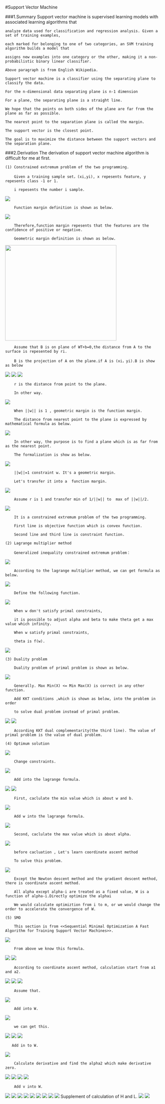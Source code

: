#Support Vector Machine

###1.Summary
    Support vector machine is supervised learning models with associated learning algorithms that 
    
    analyze data used for classification and regression analysis. Given a set of training examples, 
    
    each marked for belonging to one of two categories, an SVM training algorithm builds a model that 
    
    assigns new examples into one category or the other, making it a non-probabilistic binary linear classifier. 
    
    Above paragraph is from English Wikipedia.
    
    Support vector machine is a classifier using the separating plane to classify the data.
    
    For the n-dimensional data separating plane is n-1 dimension

    For a plane, the separating plane is a straight line.
    
    We hope that the points on both sides of the plane are far from the plane as far as possible.
    
    The nearest point to the separation plane is called the margin.
    
    The support vector is the closest point.
    
    The goal is to maximize the distance between the support vectors and the separation plane.
    
###2.Derivation
    The derivation of support vector machine algorithm is difficult for me at first.
    
    (1) Constrained extremum problem of the two programming.
    
        Given a training sample set，(xi,yi), x repesents feature, y repesents class -1 or 1. 
        
        i repesents the number i sample.
        
<img src="http://chart.googleapis.com/chart?cht=tx&chl=z%3Dw%5E%7BT%7Dx%5E%7B(i)%7D%2Bb%3Cbr%3E%0A%3Cbr%3E%0Ag%3D1%2Cz%5Cge%200%3Cbr%3E%0A%3Cbr%3E%0Ag%3D-1%2Cz%3C0" style="border:none;" />
        
        Function margin definition is shown as below.
        
<img src="http://chart.googleapis.com/chart?cht=tx&chl=%20%5Chat%7B%5Cgamma%7D%5E%7B(i)%7D%3Dy%5E%7B(i)%7D(w%5E%7BT%7Dx%5E%7B(i)%7D%2Bb)" style="border:none;" />
        
        Therefore,function margin repesents that the features are the confidence of positive or negative.
        
        Geometric margin definition is shown as below.
        
<img src="http://images.cnblogs.com/cnblogs_com/jerrylead/201103/201103131131571364.png" height="309" width="360"/>

        Assume that B is on plane of WT+b=0,the distance from A to the surface is repesented by ri.
        
        B is the projection of A on the plane.if A is (xi，yi).B is show as below

<img src="http://chart.googleapis.com/chart?cht=tx&chl=x%3Dx%5E%7B(i)%7D-%5Cgamma%20%5E%7B(i)%7D%5Cfrac%7Bw%7D%7B%7C%7Cw%7C%7C%7D" style="border:none;" />

<img src="http://chart.googleapis.com/chart?cht=tx&chl=w%5E%7BT%7D(x%5E%7B(i)%7D-%5Cgamma%20%5E%7B(i)%7D%5Cfrac%7Bw%7D%7B%7C%7Cw%7C%7C%7D)%2Bb%3D0" style="border:none;" />

<img src="http://chart.googleapis.com/chart?cht=tx&chl=%5Cgamma%20%5E%7B(i)%7D%20%3D%20%5Cfrac%7Bw%5E%7BT%7Dx%5E%7B(i)%7D%2Bb%7D%7B%7C%7Cw%7C%7C%7D%3D(%5Cfrac%7Bw%7D%7B%7C%7Cw%7C%7C%7D)%5E%7BT%7Dx%5E%7B(i)%7D%2B%5Cfrac%7Bb%7D%7B%7C%7Cw%7C%7C%7D" style="border:none;" />

        r is the distance from point to the plane.
        
        In other way.
        
<img src="http://chart.googleapis.com/chart?cht=tx&chl=%5Cgamma%20%5E%7B(i)%7D%20%3Dy%5E%7B(i)%7D((%5Cfrac%7Bw%7D%7B%7C%7Cw%7C%7C%7D)%5E%7BT%7Dx%5E%7B(i)%7D%2B%5Cfrac%7Bb%7D%7B%7C%7Cw%7C%7C%7D)" style="border:none;" />

        When ||w|| is 1 , geometric margin is the function margin.
        
        The distance from nearest point to the plane is expressed by mathematical formula as below.
        
<img src="http://chart.googleapis.com/chart?cht=tx&chl=%5Cgamma%20%3D%20min_%7Bi%3D1%2C...m%7D%5Cgamma%20%5E%7B(i)%7D" style="border:none;" />
        
        In other way, the purpose is to find a plane which is as far from as the nearest point.
        
        The formalization is show as below.
        
<img src="http://chart.googleapis.com/chart?cht=tx&chl=max_%7B%5Cgamma%2Cw%2Cb%7D%5Cgamma%20%3Cbr%3E%0A%3Cbr%3E%0As.t.%20y%5E%7B(i)%7D(w%5E%7BT%7Dx%5E%7B(i)%2Bb%7D)%5Cge%20%5Cgamma%2Ci%3D1%2C...%2Cm%20%3Cbr%3E%0A%3Cbr%3E%0A%7C%7Cw%7C%7C%3D1%0A" style="border:none;" />
        
        ||w||=1 constraint w. It's a geometric margin.
        
        Let's transfer it into a  function margin.

<img src="http://chart.googleapis.com/chart?cht=tx&chl=max_%7B%5Cgamma%2Cw%2Cb%7D%20%5Cfrac%7B%5Cgamma%20%7D%7B%7C%7Cw%7C%7C%7D%3Cbr%3E%0A%3Cbr%3E%0As.t.%20y%5E%7B(i)%7D(w%5E%7BT%7Dx%5E%7B(i)%2Bb%7D)%5Cge%20%5Cgamma%2Ci%3D1%2C...%2Cm%20%3Cbr%3E%0A%3Cbr%3E%0A%0A" style="border:none;" />

        Assume r is 1 and transfer min of 1/||w|| to  max of ||w||/2.
        
<img src="http://chart.googleapis.com/chart?cht=tx&chl=min_%7B%5Cgamma%2Cw%2Cb%7D%20%5Cfrac%7B1%7D%7B2%7D%7C%7Cw%7C%7C%5E%7B2%7D%3Cbr%3E%0A%3Cbr%3E%0As.t.%20y%5E%7B(i)%7D(w%5E%7BT%7Dx%5E%7B(i)%2Bb%7D)%5Cge%201%2Ci%3D1%2C...%2Cm%20%3Cbr%3E%0A%3Cbr%3E%0A%0A" style="border:none;" />

        It is a constrained extremum problem of the two programming. 
        
        First line is objective function which is convex function.
        
        Second line and third line is constraint function.
        
    (2) Lagrange multiplier method
    
        Generalized inequality constrained extremum problem：
        
<img src="http://chart.googleapis.com/chart?cht=tx&chl=min_%7Bw%7D%20f(w)%3Cbr%3E%0A%3Cbr%3E%0A%20%20%20%20s.t.%20g_%7Bi%7D(w)%5Cle%200%2Ci%3D1%2C...%2Ck%20%3Cbr%3E%0A%3Cbr%3E%0A%20%20%20%20h_%7Bi%7D(w)%3D0%2C%20i%3D1%2C...l%0A%0A" style="border:none;" />

        According to the lagrange multiplier method, we can get formula as below.
        
<img src="http://chart.googleapis.com/chart?cht=tx&chl=L(w%2C%5Calpha%20%2C%20%5Cbeta%20)%3D%20f(w)%2B%5Csum_%7Bi%3D1%7D%5Ek%5Calpha_%7Bi%7Dg_%7Bi%7D(w)%2B%5Csum_%7Bi%3D1%7D%5El%5Cbeta_%7Bi%7Dh_%7Bi%7D(w)%0A" style="border:none;" />
        
        Define the following function.
        
<img src="http://chart.googleapis.com/chart?cht=tx&chl=%5Ctheta%20_%7Bp%7D%3Dmax_%7Bx%5Calpha.%5Cbeta%3A%20%5Calpha%5Cge%200%20%7D%20L(w%2C%5Calpha%2C%5Cbeta)" style="border:none;" />
        
        When w don't satisfy primal constraints,  
        
        it is possible to adjust alpha and beta to make theta get a max value which infinity. 
        
        When w satisfy primal constraints,
        
        theta is f(w).
        
<img src="http://chart.googleapis.com/chart?cht=tx&chl=Primal%20Problem%3Dmin_%7Bw%7Df(w)%3Dmin_%7Bw%7D%5Ctheta_%7Bp%7D(w)%3Dmin_%7Bw%7D%20max_%7B%5Calpha.%5Cbeta%3A%5Calpha%5Cge%200%7D%20L(w%2C%5Calpha%2C%5Cbeta)" style="border:none;" />

    (3) Duality problem
    
        Duality problem of primal problem is shown as below.
    
<img src="http://chart.googleapis.com/chart?cht=tx&chl=%5Ctheta%20_%7BD%7D(%5Calpha%2C%5Cbeta)%20%3D%20min_%7Bw%7D%20L(w%2C%5Calpha%2C%5Cbeta)%0A%3Cbr%3E%0A%3Cbr%3E%0Ad%5E%7B*%7D%3Dmax_%7B%5Calpha.%5Cbeta%3A%5Calpha%5Cge%200%7Dmin_%7Bw%7DL(w%2C%5Calpha%2C%5Cbeta)%3D%5Ctheta%20_%7BD%7D(%5Calpha%2C%5Cbeta)" style="border:none;" />
    
        Generally. Max Min(X) <= Min Max(X) is correct in any other function.
    
        Add KKT conditions ,which is shown as below, into the problem in order 
        
        to solve dual problem instead of primal problem.
    
<img src="http://chart.googleapis.com/chart?cht=tx&chl=%5Cfrac%7B%5Cpart%20L(w%5E%7B*%7D%2C%5Calpha%5E%7B*%7D%2C%5Cbeta%5E%7B*%7D)%7D%0A%7Bw_%7Bi%7D%7D%3D0%2Ci%3D1%2C...%2Cn%3Cbr%3E%0A%5Cfrac%7B%5Cpart%20L(w%5E%7B*%7D%2C%5Calpha%5E%7B*%7D%2C%5Cbeta%5E%7B*%7D)%7D%7B%5Cbeta_%7Bi%7D%7D%3D0%2Ci%3D1%2C...%2Cl%3Cbr%3E%0A%0A%0A" style="border:none;" />

<img src="http://chart.googleapis.com/chart?cht=tx&chl=%5Calpha%5E%7B*%7D_%7Bi%7Dg_%7Bi%7D(w%5E%7B*%7D)%3D0%2Ci%3D1%2C...k%3Cbr%3E%0Ag_%7Bi%7D(w%5E%7B*%7D)%5Cle%200%2Ci%3D1%2C...k%3Cbr%3E%0A%5Calpha%5E%7B*%7D%5Cge%200%2Ci%3D1%2C...k%3Cbr%3E%0A%0A%0A" style="border:none;" />

        According KKT dual complementarity(the third line). The value of primal problem is the value of dual problem.
        
    (4) Optimum solution
    
<img src="http://chart.googleapis.com/chart?cht=tx&chl=min_%7B%5Cgamma%2Cw%2Cb%7D%20%5Cfrac%7B1%7D%7B2%7D%7C%7Cw%7C%7C%5E%7B2%7D%3Cbr%3E%0A%3Cbr%3E%0As.t.%20y%5E%7B(i)%7D(w%5E%7BT%7Dx%5E%7B(i)%2Bb%7D)%5Cge%201%2Ci%3D1%2C...%2Cm%20%3Cbr%3E%0A%3Cbr%3E%0A%0A" style="border:none;" />

        Change constraints.
    
<img src="http://chart.googleapis.com/chart?cht=tx&chl=g_%7Bi%7D(w)%3D-y%5E%7B(i)%7D(w%5E%7BT%7Dx%5E%7B(i)%2Bb%7D)%2B1%5Cle%200%0A%0A" style="border:none;" />
    
        Add into the lagrange formula.
    
<img src="http://chart.googleapis.com/chart?cht=tx&chl=L(w%2C%5Calpha%2Cb)%3D%5Cfrac%7B%7C%7Cw%7C%7C%5E%7B2%7D%7D%7B2%7D-%5Csum_%7Bi%3D1%7D%5Em%20%5Calpha_%7Bi%7D%5By%5E%7B(i)%7D(w%5E%7BT%7Dx%5E%7B(i)%2Bb%7D)-1%5D%0A%0A" style="border:none;" />
        
<img src="http://chart.googleapis.com/chart?cht=tx&chl=d%5E%7B*%7D%3Dmax_%7B%5Calpha.%5Cbeta%3A%5Calpha%5Cge%200%7Dmin_%7Bw%7DL(w%2C%5Calpha%2C%5Cbeta)%0A" style="border:none;" />

        First, caclulate the min value which is about w and b.
<img src="http://chart.googleapis.com/chart?cht=tx&chl=%5Cfrac%7B%5Cpart%20L(w%2C%5Calpha%2Cb)%7D%7B%5Cpart%20w%7D%3Dw-%5Csum_%7Bi%3D1%7D%5Em%5Calpha_%7Bi%7Dy%5E%7B(i)%7Dx%5E%7B(i)%7D%3D0%0A%3Cbr%3E%0A%5Cfrac%7B%5Cpart%20L(w%2C%5Calpha%2Cb)%7D%7B%5Cpart%20b%7D%3D%5Csum_%7Bi%3D1%7D%5Emalpha_%7Bi%7Dy%5E%7B(i)%7D%3D0%0A" style="border:none;" />

        Add w into the lagrange formula.
        
<img src="http://chart.googleapis.com/chart?cht=tx&chl=L(w%2C%5Calpha%2Cb)%3D%5Csum_%7Bi%3D1%7D%5Em%20%5Calpha_%7Bi%7D-%5Cfrac%7B1%7D%7B2%7D%5Csum_%7Bi%2Cj%3D1%7D%5Em%20y%5E%7B(i)%7D%20y%5E%7B(j)%7D%20%5Calpha_%7Bi%7D%20%5Calpha_%7Bj%7D(x%5E%7B(i)%7D)%5E%7BT%7Dx%5E%7B(j)%7D%0A" style="border:none;" />

        Second, caclulate the max value which is about alpha.
        
<img src="http://chart.googleapis.com/chart?cht=tx&chl=max_%7B%5Calpha%7D%20W(%5Calpha)%3D%5Csum_%7Bi%3D1%7D%5Em%20%5Calpha_%7Bi%7D-%5Cfrac%7B1%7D%7B2%7D%5Csum_%7Bi%3D1%7D%5Em%20y%5E%7B(i)%7D%20y%5E%7B(j)%7D%5Calpha_%7Bi%7D%5Calpha_%7Bj%7D(x%5E%7B(i)%7D)%5E%7BT%7Dx%5E%7B(j)%7D%3Cbr%3E%0As.t.%5Calpha_%7Bi%7D%5Cge%200%2Ci%3D1%2C...%2Cm%3Cbr%3E%0A%5Csum_%7Bi%3D1%7D%5Em%20%5Calpha_%7Bi%7Dy%5E%7B(i)%7D%3D0%0A%0A%0A" style="border:none;" />
        
        before cacluation , Let's learn coordinate ascent method
        
        To solve this problem.
        
<img src="http://chart.googleapis.com/chart?cht=tx&chl=max_%7B%5Calpha%7DW(%5Calpha_%7B1%7D%2C%5Calpha_%7B2%7D%2C...%2C%5Calpha_%7Bm%7D)" style="border:none;" />
        
        Except the Newton descent method and the gradient descent method, there is coordinate ascent method.
        
        All alpha except alpha-i are treated as a fixed value, W is a function of alpha-i.Directly optimize the alphai
        
        We would calculate optimiztion from i to m, or we would change the order to accelerate the convergence of W.
        
    (5) SMO 
        
        This section is from <<Sequential Minimal Optimization A Fast Algorithm for Training Support Vector Machines>>.
        
<img src="http://chart.googleapis.com/chart?cht=tx&chl=W(%5Calpha)%3D%5Csum_%7Bi%3D1%7D%5Em%20%5Calpha_%7Bi%7D-%5Cfrac%7B1%7D%7B2%7D%5Csum_%7Bi%2Cj%3D1%7D%5Em%20y%5E(i)y%5E(j)%5Calpha_%7Bi%7D%5Calpha_%7Bj%7D%3Cx%5E%7B(i)%7D.x%5E%7B(j)%7D%3E" style="border:none;" />
            
        From above we know this formula.
            
<img src="http://chart.googleapis.com/chart?cht=tx&chl=%5Csum_%7Bi%3D1%7D%5Em%20%5Calpha_%7Bi%7Dy%5E%7B(i)%7D%3D0%0A%3D%3E%20%5Calpha_%7B1%7Dy%5E%7B(1)%7D%2B%5Calpha_%7B2%7Dy%5E%7B(2)%7D%3D-%5Csum_%7Bi%3D1%7D%5Em%20%5Calpha_%7Bi%7Dy%5E%7B(i)%7D" style="border:none;" />

<img src="http://chart.googleapis.com/chart?cht=tx&chl=w%3D%5Csum_%7Bi%3D1%7D%5Em%20%5Calpha_%7Bi%7Dy%5E%7B(i)%7Dx%5E%7B(i)%7D%0A%3D%3E%20z%3Dw%5E%7BT%7Dx%2Bb%3D%5Csum_%7Bi%3D1%7D%5Em%20%5Calpha_%7Bi%7Dy%5E%7B(i)%7D%3Cx%5E%7B(i)%7D.x%3E%2Bb" style="border:none;" />

        According to coordinate ascent method, calculation start from a1 and a2.
        
<img src="http://chart.googleapis.com/chart?cht=tx&chl=W%3D%5Calpha_%7B1%7D%2B%5Calpha_%7B2%7D%2BConstant1-%0A%5Cfrac%7B1%7D%7B2%7D(y%5E%7B(1)2%7D%5Calpha_%7B1%7D%5E%7B2%7D%3Cx%5E%7B(1)%7D.x%5E%7B(1)%7D%3E%2By%5E%7B(1)%7Dy%5E%7B(2)%7D%5Calpha_%7B1%7D%5Calpha_%7B2%7D%3Cx%5E%7B(1)%7D.x%5E%7B(2)%7D%3E%2B" style="border:none;" />
<img src="http://chart.googleapis.com/chart?cht=tx&chl=%5Calpha_%7B1%7Dy%5E%7B(1)%7D%5Csum_%7Bi%3D3%7D%5Em%20%5Calpha_%7Bi%7Dy%5E%7B(i)%7D%3Cx%5E%7B(i)%7D.x%5E%7B(1)%7D%3E%2By%5E%7B(2)%7Dy%5E%7B(1)%7D%5Calpha_%7B2%7D%5Calpha_%7B1%7D%3Cx%5E%7B(2)%7D.x%5E%7B(1)%7D%3E%2B%0A" style="border:none;" />
<img src="http://chart.googleapis.com/chart?cht=tx&chl=y%5E%7B(2)2%7D%5Calpha_%7B2%7D%5E%7B2%7D%3Cx%5E%7B(2)%7D.x%5E%7B(2)%7D%3E%2B%5Calpha_%7B2%7Dy%5E%7B(2)%7D%5Csum_%7Bi%3D3%7D%5Em%20%5Calpha_%7Bi%7Dy%5E%7B(i)%7D%3Cx%5E%7B(i)%7D.x%5E%7B(2)%7D%3E)%0A" style="border:none;" />

        Assume that.
        
<img src="http://chart.googleapis.com/chart?cht=tx&chl=k_%7Bij%7D%3D%3Cx%5E%7B(i)%7D.x%5E%7B(j)%7D%3E%3Cbr%3E%0A%3Cbr%3E%0Av_%7Bj%7D%3D%5Csum_%7Bi%3D3%7D%5Em%20%5Calpha_%7Bi%7Dy%5E%7B(i)%7Dk_%7Bji%7D%3Dz-b-y%5E%7B(1)%7D%5Calpha_%7B1%7D%5E%7B*%7Dk_%7B1i%7D-y%5E%7B(2)%7D%5Calpha_%7B2%7D%5E%7B*%7Dk_%7B2i%7D" style="border:none;" />
        
        Add into W.
<img src="http://chart.googleapis.com/chart?cht=tx&chl=W%3D%5Calpha_%7B1%7D%2B%5Calpha_%7B2%7D%2BConstant1-%5Cfrac%7B1%7D%7B2%7D%5Calpha_%7B1%7D%5E%7B2%7Dk_%7B11%7D-%5Calpha_%7B1%7D%5Calpha_%7B2%7Dk_%7B12%7Dy%5E%7B(1)%7Dy%5E%7B(2)%7D-%5Calpha_%7B1%7Dy%5E%7B(1)%7DV_%7B1%7D-%5Cfrac%7B1%7D%7B2%7D%5Calpha_%7B2%7D%5E%7B2%7Dk_%7B22%7D-%5Calpha_%7B2%7Dy%5E%7B(2)%7DV_%7B2%7D" style="border:none;" />

        we can get this.
        
<img src="http://chart.googleapis.com/chart?cht=tx&chl=%5Calpha_%7B1%7Dy%5E%7B(1)%7D%2B%5Calpha_%7B2%7Dy%5E%7B(2)%7D%3D-%5Csum_%7Bi%3D3%7D%5Em%20%5Calpha_%7Bi%7Dy%5E%7B(i)%7D%3Cbr%3E" style="border:none;" />

<img src="http://chart.googleapis.com/chart?cht=tx&chl=%3D%3E%5Calpha_%7B1%7D%2B%5Calpha_%7B2%7Dy%5E%7B(2)%7Dy%5E%7B(1)%7D%3D-y%5E%7B(1)%7D%5Csum_%7Bi%3D3%7D%5Em%20%5Calpha_%7Bi%7Dy%5E%7B(i)%7D%3Cbr%3E" style="border:none;" />

<img src="http://chart.googleapis.com/chart?cht=tx&chl=Set%3A%20S%3Dy%5E%7B(2)%7Dy%5E%7B(1)%7D%2CA%3D-y%5E%7B(1)%7D%5Csum_%7Bi%3D3%7D%5Em%20%5Calpha_%7Bi%7Dy%5E%7B(i)%7D%3Cbr%3E%0A%3D%3E%5Calpha_%7B1%7D%2B%5Calpha_%7B2%7DS%3DA" style="border:none;" />

       Add in to W.
<img src="http://chart.googleapis.com/chart?cht=tx&chl=W%3DA-S%5Calpha_%7B2%7D%2B%5Calpha_%7B2%7D-%5Cfrac%7B1%7D%7B2%7D(A-S%5Calpha_%7B2%7D)%5E%7B2%7Dk_%7B11%7D-Sk_%7B12%7D(A-S%5Calpha_%7B2%7D)%5Calpha_%7B2%7D-(A-S%5Calpha_%7B2%7D)y%5E%7B(1)%7Dv_%7B1%7D-%5Cfrac%7B1%7D%7B2%7D%5Calpha_%7B2%7D%5E%7B2%7Dk_%7B22%7D-y%5E%7B(2)%7D%5Calpha_%7B2%7Dv_%7B2%7D%2BConstant1" style="border:none;" />
    
        Calculate derivative and find the alpha2 which make derivative zero.
<img src="http://chart.googleapis.com/chart?cht=tx&chl=%5Cfrac%7B%5Cpart%20W%7D%7B%5Cpart%20%5Calpha_%7B2%7D%7D%3D1-S%2BSk_%7B11%7D(A-S%5Calpha_%7B2%7D)-Sk_%7B12%7D(A-2S%5Calpha_%7B2%7D)%2BSy%5E%7B(1)%7Dv_%7B1%7D-%5Calpha_%7B2%7Dk_%7B22%7D-y%5E%7B(2)%7Dv_%7B2%7D%3D0" style="border:none;" />
       
<img src="http://chart.googleapis.com/chart?cht=tx&chl=%3D1-S%2BASk_%7B11%7D-K_%7B11%7D%5Calpha_%7B2%7D-ASk_%7B12%7D%2B2k_%7B12%7D%5Calpha_%7B2%7D%2By%5E%7B(2)%7Dv_%7B1%7D-%5Calpha_%7B2%7Dk_%7B22%7D-y%5E%7B(2)%7Dv_%7B2%7D%0A" style="border:none;" />

<img src="http://chart.googleapis.com/chart?cht=tx&chl=%3DASk_%7B11%7D-ASk_%7B12%7D-%5Calpha_%7B2%7Dk_%7B11%7D-%5Calpha_%7B2%7Dk_%7B22%7D%2B2k_%7B12%7D%5Calpha_%7B2%7D%2By%5E%7B(2)%7D(v_%7B1%7D-v_%7B2%7D)%2By%5E%7B(2)%7D(y%5E%7B(2)%7D-y%5E%7B(1)%7D)%3D0%0A" style="border:none;" />

<img src="http://chart.googleapis.com/chart?cht=tx&chl=%5Calpha_%7B2%7Dk_%7B11%7D%2B%5Calpha_%7B2%7Dk_%7B22%7D-2k_%7B12%7D%5Calpha_%7B2%7D%3DASk_%7B11%7D-ASk_%7B12%7D%2By%5E%7B(2)%7D(v_%7B1%7D-v_%7B2%7D)%2By%5E%7B(2)%7D(y%5E%7B(2)%7D-y%5E%7B(1)%7D)%3D0%0A%0A" style="border:none;" />

        Add v into W.
        
<img src="http://chart.googleapis.com/chart?cht=tx&chl=%5Calpha_%7B2%7Dk_%7B11%7D%2B%5Calpha_%7B2%7Dk_%7B22%7D-2k_%7B12%7D%5Calpha_%7B2%7D%3D%0A%0A" style="border:none;" />
<img src="http://chart.googleapis.com/chart?cht=tx&chl=ASk_%7B11%7D-ASk_%7B12%7D%2By%5E%7B(2)%7D(Z_%7B1%7D-b-y%5E%7B1%7D%5Calpha_%7B1%7D%5E%7B*%7Dk_%7B11%7D-y%5E%7B(2)%7D%5Calpha_%7B2%7D%5E%7B*%7Dk_%7B21%7D-Z_%7B2%7D%2Bb%2By%5E%7B1%7D%5Calpha_%7B1%7D%5E%7B*%7Dk_%7B12%7D" style="border:none;" />
<img src="http://chart.googleapis.com/chart?cht=tx&chl=-y%5E%7B(2)%7D%5Calpha_%7B2%7D%5E%7B*%7Dk_%7B22%7D)%2By%5E%7B(2)%7D(y%5E%7B(2)%7D-y%5E%7B(1)%7D)%3D0" style="border:none;" />

<img src="http://chart.googleapis.com/chart?cht=tx&chl=%3DASk_%7B11%7D-ASk_%7B12%7D-%5Calpha_%7B2%7D%5E%7B*%7Dk_%7B21%7D%2B%5Calpha_%7B2%7D%5E%7B*%7Dk_%7B22%7D%2BS%5Calpha_%7B1%7D%5E%7B*%7Dk_%7B12%7D-S%5Calpha_%7B1%7D%5E%7B*%7Dk_%7B11%7D%2By%5E%7B(2)%7D(Z_%7B1%7D-Z_%7B2%7D%2By%5E%7B(2)%7D-y%5E%7B(1)%7D)" style="border:none;" />

<img src="http://chart.googleapis.com/chart?cht=tx&chl=%3DASk_%7B11%7D-ASk_%7B12%7D-%5Calpha_%7B2%7D%5E%7B*%7Dk_%7B21%7D%2B%5Calpha_%7B2%7D%5E%7B*%7Dk_%7B22%7D%2B%0A(AS-%5Calpha_%7B2%7D%5E%7B*%7D)(k_%7B12%7D-k_%7B11%7D)%2By%5E%7B(2)%7D(Z_%7B1%7D-Z_%7B2%7D%2By%5E%7B(2)%7D-y%5E%7B(1)%7D)" style="border:none;" />

<img src="http://chart.googleapis.com/chart?cht=tx&chl=%5Calpha_%7B2%7D(k_%7B11%7D%2Bk_%7B22%7D-2k_%7B12%7D)%3D%5Calpha_%7B2%7D%5E%7B*%7D(k_%7B11%7D%2Bk_%7B22%7D-2k_%7B12%7D)%2By%5E%7B(2)%7D(Z_%7B1%7D-Z_%7B2%7D%2By%5E%7B(2)%7D-y%5E%7B(1)%7D)%0A" style="border:none;" />

<img src="http://chart.googleapis.com/chart?cht=tx&chl=Set%3A%5Ceta%20%3D%20k_%7B11%7D%2Bk_%7B22%7D-2k_%7B12%7D%3Cbr%3E%0A%5Calpha_%7B2%7D%3D%5Calpha_%7B2%7D%5E%7B*%7D%2B%5Cfrac%7By%5E%7B(2)%7D(Z_%7B1%7D-Z_%7B2%7D%2By%5E%7B(2)%7D-y%5E%7B(1)%7D)%7D%7B%5Ceta%7D%0A" style="border:none;" />

<img src="http://chart.googleapis.com/chart?cht=tx&chl=%5Calpha_%7B2%7D%5E%7Bnew%7D%20%3D%20H%20%2C%20if%20%5Calpha_%7B2%7D%5Cge%20H%3Cbr%3E%0A%5Calpha_%7B2%7D%5E%7Bnew%7D%20%3D%20%5Calpha_%7B2%7D%20%2C%20if%20L%3C%5Calpha_%7B2%7D%3C%20H%3Cbr%3E%0A%5Calpha_%7B2%7D%5E%7Bnew%7D%20%3D%20L%20%2C%20if%20%5Calpha_%7B2%7D%5Cle%20%20L%3Cbr%3E%0A" style="border:none;" />
        
<img src="http://chart.googleapis.com/chart?cht=tx&chl=%5Calpha_%7B1%7D%5E%7Bnew%7D%2BS%5Calpha_%7B2%7D%5E%7Bnew%7D%3D%5Calpha_%7B1%7D%5E%7B*%7D%2BS%5Calpha_%7B2%7D%5E%7B*%7D%3Cbr%3E%0A%3D%3E%5Calpha_%7B1%7D%5E%7Bnew%7D%3D%5Calpha_%7B1%7D%5E%7B*%7D%2BS(%5Calpha_%7B2%7D%5E%7B*%7D-%5Calpha_%7B2%7D%5E%7Bnew%7D)%0A" style="border:none;" />
        Supplement of calculation of H and L.
        
<img src="http://chart.googleapis.com/chart?cht=tx&chl=0%20%5Cle%20%5Calpha%20%5Cge%20%20C%3Cbr%3E%0Aif%20y%5E%7B(1)%7D%20%5Cne%20y%5E%7B(2)%7D%20%3A%20%5Calpha_%7B1%7D-%5Calpha_%7B2%7D%3DK%3Cbr%3E%0AL%3Dmax(0%2C%5Calpha_%7B2%7D-%5Calpha_%7B1%7D)%3Cbr%3E%0AH%3Dmin(C%2CC%2B%5Calpha_%7B2%7D-%5Calpha_%7B1%7D)%3Cbr%3E" style="border:none;" />

<img src="http://chart.googleapis.com/chart?cht=tx&chl=if%20y%5E%7B(1)%7D%20%3D%20y%5E%7B(2)%7D%20%3A%20%5Calpha_%7B1%7D%2B%5Calpha_%7B2%7D%3DK%3Cbr%3E%0AL%3Dmax(0%2C%5Calpha_%7B2%7D%2B%5Calpha_%7B1%7D-C)%3Cbr%3E%0AH%3Dmin(C%2C%5Calpha_%7B2%7D%2B%5Calpha_%7B1%7D)%3Cbr%3E" style="border:none;" />
